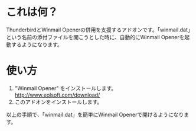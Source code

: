 # これは何？

ThunderbirdとWinmail Openerの併用を支援するアドオンです。「winmail.dat」という名前の添付ファイルを開こうとした時に、自動的にWinmail Openerを起動するようになります。


# 使い方

 1. "Winmail Opener" をインストールします。
    http://www.eolsoft.com/download/
 2. このアドオンをインストールします。

以上の手順で、「winmail.dat」を簡単にWinmail Openerで開けるようになります。
